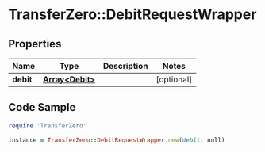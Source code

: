# TransferZero::DebitRequestWrapper

## Properties

Name | Type | Description | Notes
------------ | ------------- | ------------- | -------------
**debit** | [**Array&lt;Debit&gt;**](Debit.md) |  | [optional] 

## Code Sample

```ruby
require 'TransferZero'

instance = TransferZero::DebitRequestWrapper.new(debit: null)
```


